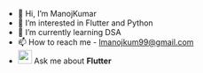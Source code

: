 - 👋 Hi, I’m ManojKumar
- 👀 I’m interested in Flutter and Python
- 🌱 I’m currently learning DSA
- 📫 How to reach me - lmanojkum99@gmail.com
- <img src="https://media.giphy.com/media/h5RZZK2LkhoyhGzb8Z/giphy.gif" width="25px" height="25px"> Ask me about **Flutter**
<!---
ManojKumaaar/ManojKumaaar is a ✨ special ✨ repository because its `README.md` (this file) appears on your GitHub profile.
You can click the Preview link to take a look at your changes.
--->
